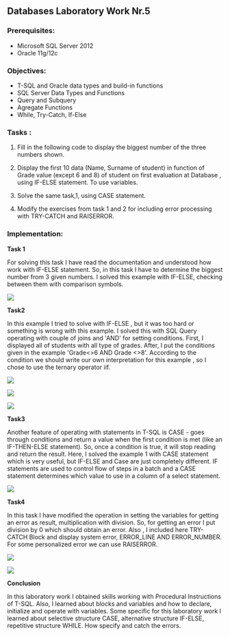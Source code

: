 ## Databases Laboratory Work Nr.5


### Prerequisites:
  - Microsoft SQL Server 2012
  - Oracle 11g/12c

### Objectives:
  - T-SQL and Oracle data types and build-in functions
  - SQL Server Data Types and Functions
  - Query and Subquery
  - Agregate Functions
  - While, Try-Catch, If-Else
  
  
### Tasks : 

1. Fill in the following code to display the biggest number of the three numbers shown. 

2. Display the first 10 data (Name, Surname of student) in function of Grade value (except 6 and 8) of student on first evaluation at
Database , using IF-ELSE statement. To use variables. 

3. Solve the same task,1, using CASE statement.

4. Modify the exercises from task 1 and 2 for including error processing with TRY-CATCH and RAISERROR.

### Implementation:
**Task 1**  

For solving this task I have read the documentation and understood how work with IF-ELSE statement. So, in this task I have to determine 
the biggest number from 3 given numbers. I solved this example with IF-ELSE, checking between them with comparison symbols.

![](https://github.com/gzaharia/BDC_Labs/blob/master/Laboratory_Work_N5/Screens/Task1.PNG) 

**Task2**

In this example I tried to solve with IF-ELSE , but it was too hard or something is wrong with this example. I solved this with SQL Query
operating with couple of joins and 'AND' for setting conditions. First, I displayed all of students with all type of grades. After, I put the conditions given in the example 'Grade<>6 AND Grade <>8'. According to the condition we should write our own interpretation for this example , so I chose to use the ternary operator iif.

![](https://github.com/gzaharia/BDC_Labs/blob/master/Laboratory_Work_N5/Screens/Task2.PNG) 

![](https://github.com/gzaharia/BDC_Labs/blob/master/Laboratory_Work_N5/Screens/Task2_1.PNG) 

![](https://github.com/gzaharia/BDC_Labs/blob/master/Laboratory_Work_N5/Screens/Task2_2.PNG) 

**Task3** 

Another feature of operating with statements in T-SQL is CASE - goes through conditions and return a value when the first condition is met (like an IF-THEN-ELSE statement). So, once a condition is true, it will stop reading and return the result. Here, I solved the example 1 with CASE statement which is very useful, but  IF-ELSE and Case are just completely different. IF statements are used to control flow of steps in a batch and a CASE statement determines which value to use in a column of a select statement. 

 ![](https://github.com/gzaharia/BDC_Labs/blob/master/Laboratory_Work_N5/Screens/Task3.PNG) 
 
 **Task4**

In this task I have modified the operation in setting the variables for getting an error as result, multiplication with division. So, for getting an error I put division by 0 which should obtain an error. Also , I included here TRY-CATCH Block and display system error, ERROR_LINE AND ERROR_NUMBER. For some personalized error we can use RAISERROR.

 ![](https://github.com/gzaharia/BDC_Labs/blob/master/Laboratory_Work_N5/Screens/Task4.PNG)
 
 ![](https://github.com/gzaharia/BDC_Labs/blob/master/Laboratory_Work_N5/Screens/Task4_1.PNG) 
 
 
 **Conclusion**
 
 In this laboratory work I obtained skills working with Procedural Instructions of T-SQL. Also, I learned about blocks and variables and how to declare, initialize and operate with variables. Some specific for this laboratory work I learned about selective structure CASE, alternative structure IF-ELSE, repetitive structure WHILE. How specify and catch the errors.

